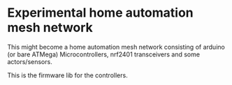 # Experimental home automation mesh network

This might become a home automation mesh network consisting of
arduino (or bare ATMega) Microcontrollers, nrf2401 transceivers
and some actors/sensors.

This is the firmware lib for the controllers.
